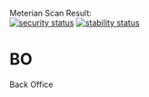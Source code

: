 Meterian Scan Result:<br>
[![security status](https://www.meterian.com/badge/gh/roggiedc/BO/security)](https://www.meterian.com/report/gh/roggiedc/BO)
[![stability status](https://www.meterian.com/badge/gh/roggiedc/BO/stability)](https://www.meterian.com/report/gh/roggiedc/BO)

# BO
Back Office
